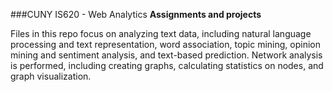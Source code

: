 ###CUNY IS620 - Web Analytics
**Assignments and projects**

Files in this repo focus on analyzing text data, including natural language processing and text representation, word association, topic mining, opinion mining and sentiment analysis, and text-based prediction. Network analysis is performed, including creating graphs, calculating statistics on nodes, and graph visualization.
